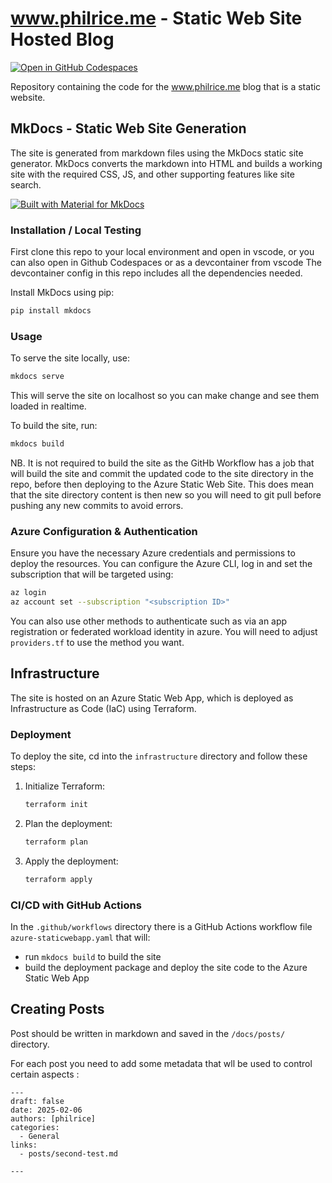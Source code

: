 # www.philrice.me - Static Web Site Hosted Blog
[![Open in GitHub Codespaces](https://github.com/codespaces/badge.svg)](https://codespaces.new/philrice/static-web-site-philrice-me)



Repository containing the code for the www.philrice.me blog that is a static website.

## MkDocs - Static Web Site Generation

The site is generated from markdown files using the MkDocs static site generator. MkDocs converts the markdown into HTML and builds a working site with the required CSS, JS, and other supporting features like site search.

[![Built with Material for MkDocs](https://img.shields.io/badge/Material_for_MkDocs-526CFE?style=for-the-badge&logo=MaterialForMkDocs&logoColor=white)](https://squidfunk.github.io/mkdocs-material/)

### Installation / Local Testing

First clone this repo to your local environment and open in vscode, or you can also open in Github Codespaces or as a devcontainer from vscode
The devcontainer config in this repo includes all the dependencies needed.

Install MkDocs using pip:

```sh
pip install mkdocs
```

### Usage



To serve the site locally, use:

```sh
mkdocs serve
```

This will serve the site on localhost so you can make change and see them loaded in realtime.

To build the site, run:

```sh
mkdocs build
```

NB. It is not required to build the site as the GitHb Workflow has a job that will build the site and commit the updated code to the site directory in the repo, before then deploying to the Azure Static Web Site. This does mean that the site directory content is then new so you will need to git pull before pushing any new commits to avoid errors.

### Azure Configuration & Authentication

Ensure you have the necessary Azure credentials and permissions to deploy the resources. You can configure the Azure CLI, log in and set the subscription that will be targeted using:

```sh
az login
az account set --subscription "<subscription ID>"
```
You can also use other methods to authenticate such as via an app registration or federated workload identity in azure. You will need to adjust `providers.tf` to use the method you want.


## Infrastructure

The site is hosted on an Azure Static Web App, which is deployed as Infrastructure as Code (IaC) using Terraform.

### Deployment

To deploy the site, cd into the `infrastructure` directory and follow these steps:

1. Initialize Terraform:

    ```sh
    terraform init
    ```

2. Plan the deployment:

    ```sh
    terraform plan
    ```

3. Apply the deployment:

    ```sh
    terraform apply
    ```

### CI/CD with GitHub Actions

In the `.github/workflows` directory there is a GitHub Actions workflow file `azure-staticwebapp.yaml` that will:
- run `mkdocs build` to build the site 
- build the deployment package and deploy the site code to the Azure Static Web App

## Creating Posts

Post should be written in markdown and saved in the `/docs/posts/` directory.

For each post you need to add some metadata that wll be used to control certain aspects  :

```
---
draft: false 
date: 2025-02-06
authors: [philrice]
categories:
  - General
links:
  - posts/second-test.md
 
---

```